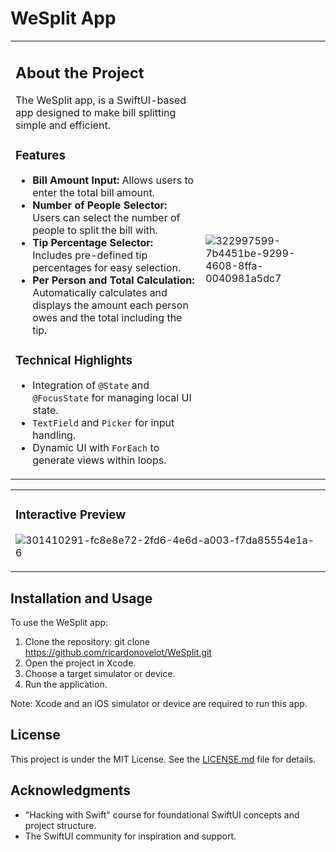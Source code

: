 # WeSplit App

<table>
<tr>
<td>

## About the Project

The WeSplit app, is a SwiftUI-based app designed to make bill splitting simple and efficient.

### Features

- **Bill Amount Input:** Allows users to enter the total bill amount.
- **Number of People Selector:** Users can select the number of people to split the bill with.
- **Tip Percentage Selector:** Includes pre-defined tip percentages for easy selection.
- **Per Person and Total Calculation:** Automatically calculates and displays the amount each person owes and the total including the tip.

### Technical Highlights

- Integration of `@State` and `@FocusState` for managing local UI state.
- `TextField` and `Picker` for input handling.
- Dynamic UI with `ForEach` to generate views within loops.

</td>
<td>

![322997599-7b4451be-9299-4608-8ffa-0040981a5dc7](https://github.com/ricardonovelot/WeSplit/assets/84286086/3af0962b-8838-441b-8f25-139231efb13a)


</td>
</tr>
</table>


<table>
<tr>
  <td width="34%">
    
  ### Interactive Preview
![301410291-fc8e8e72-2fd6-4e6d-a003-f7da85554e1a-6](https://github.com/ricardonovelot/WeSplit-SwiftUIDay16Challenge/assets/84286086/7b4451be-9299-4608-8ffa-0040981a5dc7) 

 </td>
</tr>
</table>




## Installation and Usage

To use the WeSplit app:

1. Clone the repository:
git clone https://github.com/ricardonovelot/WeSplit.git
2. Open the project in Xcode.
3. Choose a target simulator or device.
4. Run the application.

Note: Xcode and an iOS simulator or device are required to run this app.

## License

This project is under the MIT License. See the [LICENSE.md](LICENSE.md) file for details.

## Acknowledgments

- "Hacking with Swift" course for foundational SwiftUI concepts and project structure.
- The SwiftUI community for inspiration and support.
